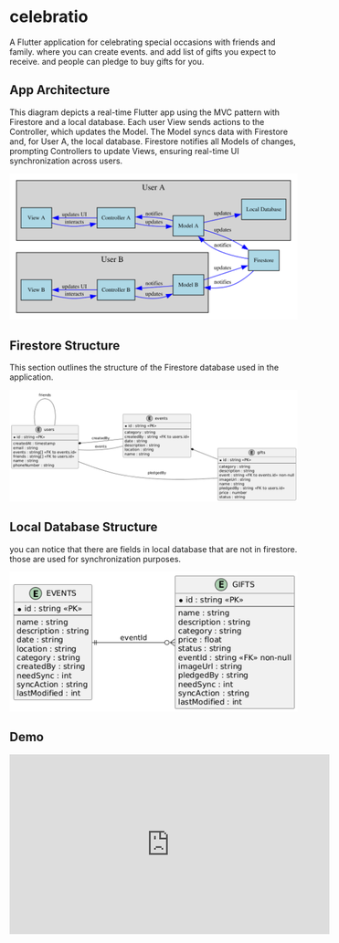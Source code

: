 # celebratio

A Flutter application for celebrating special occasions with friends and family.
where you can create events. and add list of gifts you expect to receive. and people can pledge to buy gifts for you.

## App Architecture

This diagram depicts a real-time Flutter app using the MVC pattern with Firestore and a local 
database. Each user View sends actions to the Controller, which updates the Model. The Model
syncs data with Firestore and, for User A, the local database. Firestore notifies all Models 
of changes, prompting Controllers to update Views, ensuring real-time UI synchronization 
across users.

![Architecture Diagram](docs/images/architecture_diagram.svg)

## Firestore Structure
This section outlines the structure of the Firestore database used in the application.

![Firestore Structure](docs/images/firestore_structure.png)


## Local Database Structure

you can notice that there are fields in local database that are not in firestore.
those are used for synchronization purposes.

![Local Database Structure](docs/images/local_database_structure.png)

## Demo
<iframe width="560" height="315" src="https://www.youtube.com/embed/3bToEHU0_jI?si=8Ueafb60xLXoeNfk" title="YouTube video player" frameborder="0" allow="accelerometer; autoplay; clipboard-write; encrypted-media; gyroscope; picture-in-picture; web-share" referrerpolicy="strict-origin-when-cross-origin" allowfullscreen></iframe>




